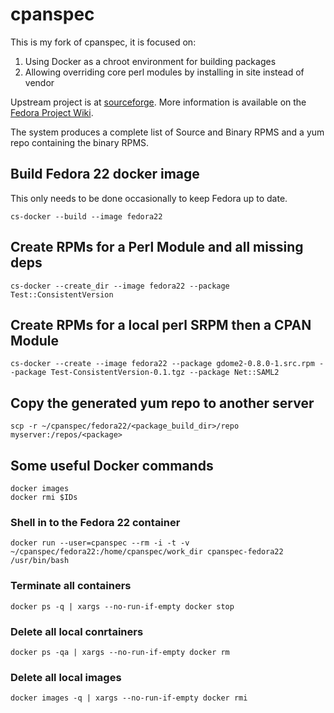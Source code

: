 # cpanspec

This is my fork of cpanspec, it is focused on:

1. Using Docker as a chroot environment for building packages
1. Allowing overriding core perl modules by installing in site instead of vendor

Upstream project is at [sourceforge](http://cpanspec.sourceforge.net/). More information is available on the [Fedora Project Wiki](http://fedoraproject.org/wiki/Perl/cpanspec).

The system produces a complete list of Source and Binary RPMS and a yum repo containing the binary RPMS.

## Build Fedora 22 docker image ##

This only needs to be done occasionally to keep Fedora up to date.

	cs-docker --build --image fedora22

## Create RPMs for a Perl Module and all missing deps ##

	cs-docker --create_dir --image fedora22 --package Test::ConsistentVersion

## Create RPMs for a local perl SRPM then a CPAN Module ##

	cs-docker --create --image fedora22 --package gdome2-0.8.0-1.src.rpm --package Test-ConsistentVersion-0.1.tgz --package Net::SAML2

## Copy the generated yum repo to another server ##

	scp -r ~/cpanspec/fedora22/<package_build_dir>/repo myserver:/repos/<package>

## Some useful Docker commands ##
	docker images 
	docker rmi $IDs

### Shell in to the Fedora 22 container ###

	docker run --user=cpanspec --rm -i -t -v ~/cpanspec/fedora22:/home/cpanspec/work_dir cpanspec-fedora22 /usr/bin/bash

### Terminate all containers ###

	docker ps -q | xargs --no-run-if-empty docker stop

### Delete all local conrtainers ###

	docker ps -qa | xargs --no-run-if-empty docker rm

### Delete all local images ###

	docker images -q | xargs --no-run-if-empty docker rmi


